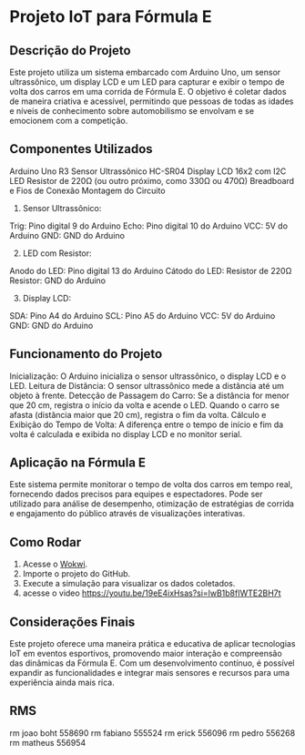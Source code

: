 # Projeto IoT para Fórmula E

## Descrição do Projeto
Este projeto utiliza um sistema embarcado com Arduino Uno, um sensor ultrassônico, um display LCD e um LED para capturar e exibir o tempo de volta dos carros em uma corrida de Fórmula E. O objetivo é coletar dados de maneira criativa e acessível, permitindo que pessoas de todas as idades e níveis de conhecimento sobre automobilismo se envolvam e se emocionem com a competição.

## Componentes Utilizados

Arduino Uno R3
Sensor Ultrassônico HC-SR04
Display LCD 16x2 com I2C
LED
Resistor de 220Ω (ou outro próximo, como 330Ω ou 470Ω)
Breadboard e Fios de Conexão
Montagem do Circuito

1. Sensor Ultrassônico:

Trig: Pino digital 9 do Arduino
Echo: Pino digital 10 do Arduino
VCC: 5V do Arduino
GND: GND do Arduino

2. LED com Resistor:

Anodo do LED: Pino digital 13 do Arduino
Cátodo do LED: Resistor de 220Ω
Resistor: GND do Arduino

3. Display LCD:

SDA: Pino A4 do Arduino
SCL: Pino A5 do Arduino
VCC: 5V do Arduino
GND: GND do Arduino

## Funcionamento do Projeto
Inicialização: O Arduino inicializa o sensor ultrassônico, o display LCD e o LED.
Leitura de Distância: O sensor ultrassônico mede a distância até um objeto à frente.
Detecção de Passagem do Carro:
Se a distância for menor que 20 cm, registra o início da volta e acende o LED.
Quando o carro se afasta (distância maior que 20 cm), registra o fim da volta.
Cálculo e Exibição do Tempo de Volta: A diferença entre o tempo de início e fim da volta é calculada e exibida no display LCD e no monitor serial.

## Aplicação na Fórmula E
Este sistema permite monitorar o tempo de volta dos carros em tempo real, fornecendo dados precisos para equipes e espectadores. Pode ser utilizado para análise de desempenho, otimização de estratégias de corrida e engajamento do público através de visualizações interativas.

## Como Rodar
1. Acesse o [Wokwi](https://wokwi.com/projects/400872866089798657).
2. Importe o projeto do GitHub.
3. Execute a simulação para visualizar os dados coletados.
4. acesse o video https://youtu.be/19eE4ixHsas?si=lwB1b8fIWTE2BH7t

## Considerações Finais
Este projeto oferece uma maneira prática e educativa de aplicar tecnologias IoT em eventos esportivos, promovendo maior interação e compreensão das dinâmicas da Fórmula E. Com um desenvolvimento contínuo, é possível expandir as funcionalidades e integrar mais sensores e recursos para uma experiência ainda mais rica.


## RMS

rm  joao boht 558690
rm fabiano 555524
rm erick 556096
rm pedro 556268
rm matheus 556954




